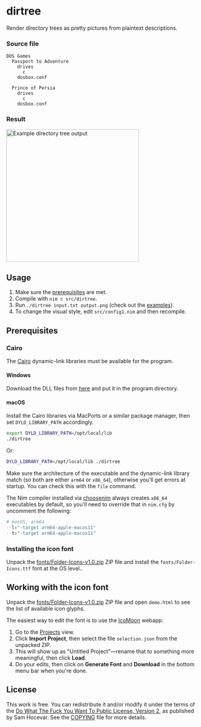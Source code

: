 # dirtree

Render directory trees as pretty pictures from plaintext descriptions.

### Source file

```
DOS Games
  Passport to Adventure
    drives
      c
    dosbox.conf

  Prince of Persia
    drives
      c
    dosbox.conf
```

### Result

<img src="https://github.com/user-attachments/assets/ef399db3-562c-4cde-8eee-9d9227f8bbb6" alt="Example directory tree output" width="350">

## Usage

1. Make sure the [prerequisites](#prerequisites) are met.
2. Compile with `nim c src/dirtree`.
3. Run `./dirtree input.txt output.png` (check out the [examples](examples)).
4. To change the visual style, edit `src/config1.nim` and then recompile. 


## Prerequisites

### Cairo

The [Cairo](https://www.cairographics.org/download/) dynamic-link libraries
must be available for the program.

#### Windows

Download the DLL files from [here]([Cairo](https://www.cairographics.org/download/))
and put it in the program directory.

#### macOS

Install the Cairo libraries via MacPorts or a similar package manager, then set
`DYLD_LIBRARY_PATH` accordingly.

```sh
export DYLD_LIBRARY_PATH=/opt/local/lib
./dirtree
```

Or:

```sh
DYLD_LIBRARY_PATH=/opt/local/lib ./dirtree
```

Make sure the architecture of the executable and the dynamic-link library
match (so both are either `arm64` or `x86_64`), otherwise you'll get errors at
startup. You can check this with the `file` command.

The Nim compiler installed via [choosenim](https://github.com/dom96/choosenim)
always creates `x86_64` executables by default, so you'll need to override that
in `nim.cfg` by uncomment the following:

```nim
# macOS, arm64
--l:"-target arm64-apple-macos11"
--t:"-target arm64-apple-macos11"
```

### Installing the icon font

Unpack the [fonts/Folder-Icons-v1.0.zip](fonts/Folder-Icons-v1.0.zip) ZIP file
and install the `fonts/Folder-Icons.ttf` font at the OS level..


## Working with the icon font

Unpack the [fonts/Folder-Icons-v1.0.zip](fonts/Folder-Icons-v1.0.zip) ZIP file
and open `demo.html` to see the list of available icon glyphs.

The easiest way to edit the font is to use the
[IcoMoon](https://icomoon.io/app/) webapp:

1. Go to the [Projects](https://icomoon.io/app/#/projects) view.
2. Click **Import Project**, then select the file `selection.json` from the
   unpacked ZIP.
3. This will show up as "Untitled Project"—rename that to something more
   meaningful, then click **Load**.
4. Do your edits, then click on **Generate Font** and **Download** in the
   bottom menu bar when you're done.


## License

This work is free. You can redistribute it and/or modify it under the terms of
the [Do What The Fuck You Want To Public License, Version 2](http://www.wtfpl.net/),
as published by Sam Hocevar. See the [COPYING](./COPYING) file for more
details.

